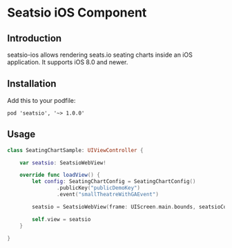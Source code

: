 # Seatsio iOS Component

## Introduction

seatsio-ios allows rendering seats.io seating charts inside an iOS application. It supports iOS 8.0 and newer.

## Installation

Add this to your podfile:

```
pod 'seatsio', '~> 1.0.0'
```

## Usage

```swift
class SeatingChartSample: UIViewController {

    var seatsio: SeatsioWebView!

    override func loadView() {
        let config: SeatingChartConfig = SeatingChartConfig()
                .publicKey("publicDemoKey")
                .event("smallTheatreWithGAEvent")

        seatsio = SeatsioWebView(frame: UIScreen.main.bounds, seatsioConfig: config)

        self.view = seatsio
    }

}
```
